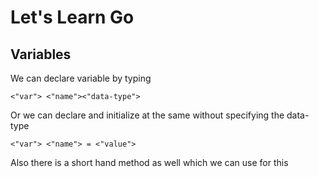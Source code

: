 # Let's Learn Go
## Variables

We can declare variable by typing 
```
<"var"> <"name"><"data-type"> 
```
Or we can declare and initialize at the same without specifying the data-type 
```
<"var"> <"name"> = <"value"> 

```
Also there is a short hand method as well which we can use for this

